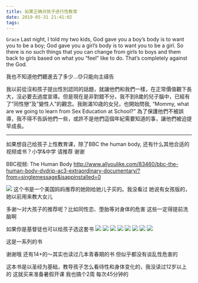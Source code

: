 ```yaml
---
title: 如果正确对孩子进行性教育
date: 2019-05-31 21:41:02
tags:
---
```


`Grace`
Last night, I told my two kids, God gave you a boy’s body is to want you to be a boy; God gave you a girl’s body is to want you to be a girl.  So there is no such things that you can change from girls to boys and them back to girls based on what you “feel” like to do.   That’s completely against the God.

我也不知道他們聽進去了多少...😓只能向主禱告

我以前從沒和孩子提出性別認同的話題，就讓他們和我們一樣，在正常價值觀下長大，沒必要去過度宣導。但是現在是非對錯不分，我不到8歲的兒子腦中，已經有了”同性戀”及”變性人”的觀念。我剛滿10歳的女兒，也開始問我, “Mommy, what are we going to learn from Sex Education at School?” 為了保護他們不被誤導，我不得不告訴他們一些，或許不是他們這個年紀需要知道的事，讓他們被迫提早成長。

----------------
如果想自己给孩子上性教育课，除了BBC the human body, 还有什么其他合适的视频或书？小学&中学 请推荐 谢谢

BBC视频: The Human Body
http://www.allyoulike.com/83460/bbc-the-human-body-dvdrip-ac3-extraordinary-documentary/?from=singlemessage&isappinstalled=0

![](/resources/howtoeducate.pic)
这个书是一个美国妈妈推荐的她刚给她儿子买的。我没看过
她说有女孩版的，她以前用来教大女儿

多谢～对大孩子的推荐呢？比如同性恋、堕胎等对身体的危害 这些一定得提前洗脑啊

如果你是基督徒也可以给孩子选这套书
![](/resources/howtoeducate2.pic)
![](/resources/howtoeducate3.pic)
![](/resources/howtoeducate4.pic)
![](/resources/howtoeducate5.pic)
![](/resources/howtoeducate6.pic)
![](/resources/howtoeducate7.pic)
![](/resources/howtoeducate8.pic)
![](/resources/howtoeducate9.pic)

这是一系列的书

谢谢哦 还有14+的～其实也读过几本青春期的书 但似乎都没有谈乱性危害的

这本书是以圣经为基础，教导孩子怎么看待性和身体变化的，我没读过12岁以上的
这就买来准备暑假开课 我也搞个2周 每次45分钟的